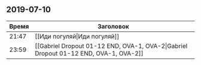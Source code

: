 ## 2019-07-10
| Время | Заголовок |
| --- | --- |
| 21:47 | [[Иди погуляй\|Иди погуляй]] |
| 23:59 | [[Gabriel Dropout 01-12 END, OVA-1, OVA-2\|Gabriel Dropout 01-12 END, OVA-1, OVA-2]] |
